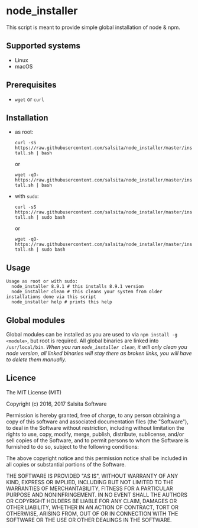 # node_installer

This script is meant to provide simple global installation of node & npm.

## Supported systems

* Linux
* macOS

## Prerequisites

* `wget` or `curl`

## Installation

* as root:

  `curl -sS https://raw.githubusercontent.com/salsita/node_installer/master/install.sh | bash`

  or

  `wget -qO- https://raw.githubusercontent.com/salsita/node_installer/master/install.sh | bash`

* with `sudo`:

  `curl -sS https://raw.githubusercontent.com/salsita/node_installer/master/install.sh | sudo bash`

  or

  `wget -qO- https://raw.githubusercontent.com/salsita/node_installer/master/install.sh | sudo bash`

## Usage

```
Usage as root or with sudo:
  node_installer 8.9.1 # this installs 8.9.1 version
  node_installer clean # this cleans your system from older installations done via this script
  node_installer help # prints this help
```

## Global modules

Global modules can be installed as you are used to via `npm install -g <module>`, but root is required.
All global binaries are linked into `/usr/local/bin`.
*When you run `node_installer clean`, it will only clean you node version, all linked binaries will stay there as broken links,
you will have to delete them manually.*

## Licence

The MIT License (MIT)

Copyright (c) 2016, 2017 Salsita Software

Permission is hereby granted, free of charge, to any person obtaining a copy
of this software and associated documentation files (the "Software"), to deal
in the Software without restriction, including without limitation the rights
to use, copy, modify, merge, publish, distribute, sublicense, and/or sell
copies of the Software, and to permit persons to whom the Software is
furnished to do so, subject to the following conditions:

The above copyright notice and this permission notice shall be included in all
copies or substantial portions of the Software.

THE SOFTWARE IS PROVIDED "AS IS", WITHOUT WARRANTY OF ANY KIND, EXPRESS OR
IMPLIED, INCLUDING BUT NOT LIMITED TO THE WARRANTIES OF MERCHANTABILITY,
FITNESS FOR A PARTICULAR PURPOSE AND NONINFRINGEMENT. IN NO EVENT SHALL THE
AUTHORS OR COPYRIGHT HOLDERS BE LIABLE FOR ANY CLAIM, DAMAGES OR OTHER
LIABILITY, WHETHER IN AN ACTION OF CONTRACT, TORT OR OTHERWISE, ARISING FROM,
OUT OF OR IN CONNECTION WITH THE SOFTWARE OR THE USE OR OTHER DEALINGS IN THE
SOFTWARE.
